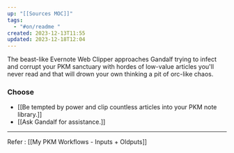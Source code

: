 ```yaml
---
up: "[[Sources MOC]]"
tags:
  - "#on/readme "
created: 2023-12-13T11:55
updated: 2023-12-18T12:04
---
```


The beast-like Evernote Web Clipper approaches Gandalf trying to infect and corrupt your PKM sanctuary with hordes of low-value articles you'll never read and that will drown your own thinking a pit of orc-like chaos.

### Choose
- [[Be tempted by power and clip countless articles into your PKM note library.]]
- [[Ask Gandalf for assistance.]]

---
Refer : [[My PKM Workflows - Inputs + Oldputs]]
